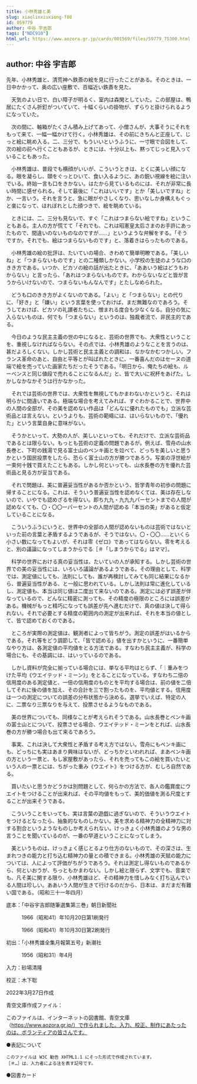 ```yaml
---
title: 小林秀雄と美
slug: xiaolinxiuxiong-f08
id: 059779
author: 中谷 宇吉郎
tags: ["NDC910"]
html_url: https://www.aozora.gr.jp/cards/001569/files/59779_75300.html
---
```


## author: 中谷 宇吉郎

先年、小林秀雄と、清荒神へ鉄斎の絵を見に行ったことがある。そのときは、一日中かかって、奥の広い座敷で、百幅近い鉄斎を見た。

　天気のよい日で、白い障子が明るく、室内は森閑としていた。この部屋は、鴨居にたくさん折釘がついていて、十幅くらいの掛物が、ずらりと掛けられるようになっていた。

　次の間に、軸箱がたくさん積み上げてあって、小僧さんが、大事そうにそれをもって来て、一幅一幅かけて行く。小林秀雄は、その前にきちんと正座して、じっと絵に眺め入る。二、三分で、もういいというふうに、一寸眼で合図をして、次の絵の前へ行くこともあるが、ときには、十分以上も、黙ってじっと見入っていることもあった。

　小林秀雄は、普段でも横顔がいいが、こういうときは、とくに美しい顔になる。眼を凝らし、頤をぐっとひいて、食い入るように、あの鋭い視線を絵に注いでいる。終始一言も口をきかない。はたから見ているものには、それが非常に長い時間に感ぜられる。そして最後に「これはいいです」とか「美しいですね」とか、一言いう。それを言うと、急に眼がやさしくなり、思いなしか身構えもぐっと楽になって、ほれぼれとした顔つきで、絵を眺めている。

　ときには、二、三分も見ないで、すぐ「これはつまらない絵ですね」ということもある。主人の方が慌てて「それでも、これは昭憲皇太后さまのお手許にあったもので、間違いのないものなのですが……」というような弁解をする。「そうですか。それでも、絵はつまらないものです」と、落着きはらったものである。

　小林秀雄の絵の批評は、たいていの場合、きわめて簡単明瞭である。「美しいね」と「つまらないものです」との二種類しかない。小学校の生徒のような口のきき方である。いつか、ピカソの絵の話が出たときに、「ああいう絵はどうもわからない」と言ったら、「あれはつまらないものです。わからないなどと皆が言うからいけないので、つまらないもんなんです」とたしなめられた。

　どうも口のきき方がよくないのである。「よい」と「つまらない」との代りに、「好き」と「嫌い」という言葉を使っておけば、まだ無難なのであろう。そうしておけば、ピカソの礼讃者たちに、憎まれる度合も少なくなる。自分の気に入らないものは、何でも「つまらない」というのは、独裁者流で、非民主的である。

　今日のような民主主義の世の中になると、芸術の世界でも、大衆性ということを、重視しなければならない。その点では、小林秀雄のようなことを言うのは、甚だよろしくない。しかし芸術と民主主義との調和は、なかなかむつかしい。フランス革命のあと、自由と平等とが叫ばれたときに、一番喜んだのはセーヌの道端で絵を売っていた画家たちだったそうである。「明日から、俺たちの絵も、ルーベンスと同じ値段で売れることになるんだ」と、皆で大いに祝杯をあげた。しかしなかなかそうは行かなかった。

　それでは芸術の世界では、大衆性を無視してもかまわないかというと、それは明らかに間違いである。極端な場合を考えてみれば、すぐわかることで、世界中の人間の全部が、その美を認めない作品は「どんなに優れたものでも」立派な芸術品とは言えない。というよりも、芸術の範疇には、はいらないもので、「優れた」という言葉自身に意味がない。

　そうかといって、大勢の人が、美しいといっても、それだけで、立派な芸術品であるとは限らない。もっとも芸術の定義の問題であるが。例えば、雪舟の山水長巻と、下町の銭湯で見る富士山のペンキ画とを竝べて、どっちを美しいと思うかという国民投票をしたら、恐らく富士山の方が勝つであろう。写楽の浮世絵が一束何十銭で買えたこともある。しかし何といっても、山水長巻の方を優れた芸術品と見る方が妥当である。

　それで問題は、美に普遍妥当性があるか否かという、哲学青年の初歩の問題に帰することになる。これは、そういう普遍妥当性を認めなくては、美は存在しないので、いやでも認めざるを得ない。即ち九九・九九九パーセントまでの人間が認めなくても、〇・〇〇一パーセントの人間が認める「本当の美」があると仮定していることになる。

　こういうふうにいうと、世界中の全部の人間が認めないものは芸術ではないといった前の言葉と矛盾するようであるが、そうではない。〇・〇〇……といくら小さい数になってもよいが、それは零《ゼロ》であってはならない。零を考えると、別の議論になってしまうからでる［＃「しまうからでる」はママ］。

　科学の世界における真の妥当性は、たいていの人が承知する。しかし芸術の世界での美の妥当性には、いろいろ議論があるようである。その理由として、科学では、測定値にしても、法則にしても、誰が再検討してみても同じ結果になるから、普遍妥当性がある、と一般に思われている。しかし法則は常に進化しているし、測定値も、本当は同じ値は二度出て来ないのである。測定には必ず誤差が伴なっているので、どんなに精密に測っても、その精度の極限のところには誤差がある。機械がもっと精巧になっても誤差が先へ進むだけで、真の値は決して得られない。それで必要とする精度の範囲内の測定が出来れば、それを本当の値として、皆で認めておくのである。

　ところが実際の測定値は、観測者によって皆ちがう。測定の誤差がはいるからである。それ等をどう調節して、「皆で認める」値を出すかというに、一番簡単なやり方は、各測定値の平均値をとる方法である。すなわち民主主義が、科学の場合にも、その基調には、はいっているのである。

　しかし資料が完全に揃っている場合には、単なる平均はとらず、「｜重みをつけた平均《ウエイテッド・ミーン》」をとることになっている。すなわち二倍の信用度のある測定値と、一倍の信用度のものとを平均する場合は、前の値を二倍してそれに後の値を加え、その合計を三で割ったものを、平均値とする。信用度は一つの測定についての誤差の分布状態から決める。選挙でいえば、特定の人に、二票なり三票なりを与えて、投票させるようなものである。

　美の世界についても、同様なことが考えられそうである。山水長巻とペンキ画の富士山とについて、投票させる場合、ウエイテッド・ミーンをとれば、山水長巻の方が勝つ場合も出て来るであろう。

　事実、これは決して大衆性と矛盾する考え方ではない。雪舟にもペンキ画にも、どっちにも実はあまり興味はないが、どっちかといわれれば、まあペンキ画の方という一票と、もし家屋敷があったら、それを売ってもこの絵を買いたいという人の一票とには、ちがった重み《ウエイト》をつける方が、むしろ自然である。

　買いたいと思うかどうかは別問題として、何らかの方法で、各人の鑑賞度にウエイトをつけることが出来れば、その平均値をもって、美的価値を測る尺度とすることが出来そうである。

　こういうことをいっても、実は言葉の遊戯に過ぎないので、そういうウエイトをつけるとなったら、抽象的なものしかない。美を求める精神力の全精神力に対する割合というようなものしか考えられない。けっきょく小林秀雄のような男の言うことを聞いているのが、一番の早道ということになってしまう。

　美というものは、けっきょく感じとるより仕方のないもので、その深さは、生まれつきの能力と打ち込む精神力の量との積できまる。小林秀雄の天賦の能力については、人によって評価がちがうであろう。それは測定し得ないものであるから、何といおうが、ちっともかまわない。しかし絵と限らず、文学でも、音楽でも、凡そ美に関する限り、小林秀雄ほど、その精神力を惜しみなく打ち込んでいる人間は珍しい。ああいう人間が生きて行けるのだから、日本は、まだまだ有難い国である。（昭和三十一年四月）













底本：「中谷宇吉郎随筆選集第三巻」朝日新聞社

　　　1966（昭和41）年10月20日第1刷発行

　　　1966（昭和41）年10月30日第2刷発行

初出：「小林秀雄全集月報第五号」新潮社

　　　1956（昭和31）年4月

入力：砂場清隆

校正：木下聡

2022年3月27日作成

青空文庫作成ファイル：

このファイルは、インターネットの図書館、青空文庫（https://www.aozora.gr.jp/）で作られました。入力、校正、制作にあたったのは、ボランティアの皆さんです。











●表記について


	このファイルは W3C 勧告 XHTML1.1 にそった形式で作成されています。
	［＃…］は、入力者による注を表す記号です。







●図書カード